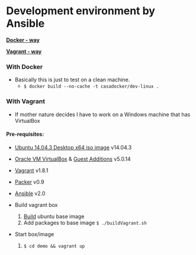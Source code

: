 # Development environment by Ansible

[**Docker - way**](#with-docker)

[**Vagrant - way**](#with-vagrant)

### With Docker
 - Basically this is just to test on a clean machine.
   * `$ docker build --no-cache -t casadocker/dev-linux .`

### With Vagrant
 - If mother nature decides I have to work on a Windows machine that has VirtualBox

#### Pre-requisites:

  * [Ubuntu 14.04.3 Desktop x64 iso image](http://www.ubuntu.com) v14.04.3
  * [Oracle VM VirtualBox](http://www.virtualbox.org) & [Guest Additions](https://www.virtualbox.org/manual/ch04.html) v5.0.14
  * [Vagrant](http://www.vagrantup.com) v1.8.1
  * [Packer](http://www.packer.io) v0.9
  * [Ansible](http://docs.ansible.com/intro_installation.html#latest-releases-via-apt-ubuntu) v2.0

  * Build vagrant box
    1. [Build](packer-ubuntu/README.md) ubuntu base image
    2. Add packages to base image `$ ./buildVagrant.sh`

* Start box/image
    1. `$ cd demo && vagrant up`
